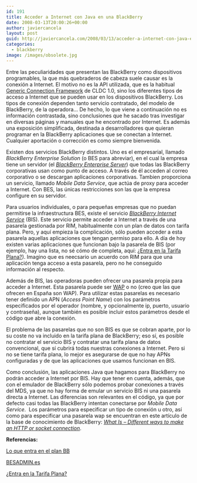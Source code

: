 ```yaml
---
id: 191
title: Acceder a Internet con Java en una BlackBerry
date: 2008-03-13T20:00:26+00:00
author: javiercancela
layout: post
guid: http://javiercancela.com/2008/03/13/acceder-a-internet-con-java-en-una-blackberry/
categories:
  - blackberry
image: /images/obsolete.jpg
---
```

Entre las peculiaridades que presentan las BlackBerry como dispositivos programables, la que más quebraderos de cabeza suele causar es la conexión a Internet. El motivo no es la API utilizada, que es la habitual [Generic Connection Framework](http://developers.sun.com/mobility/midp/articles/genericframework/ "Generic Connection Framework") de CLDC 1.0, sino los diferentes tipos de acceso a Internet que se pueden usar en los dispositivos BlackBerry. Los tipos de conexión dependen tanto servicio contratado, del modelo de BlackBerry, de la operadora&#8230; De hecho, lo que viene a continuación no es información contrastada, sino conclusiones que he sacado tras investigar en diversas páginas y manuales que he encontrado por Internet. Es además una exposición simplificada, destinada a desarrolladores que quieran programar en la BlackBerry aplicaciones que se conectan a Internet. Cualquier aportación o corrección es como siempre bienvenida.

Existen dos servicios BlackBerry distintos. Uno es el empresarial, llamado _BlackBerry Enterprise Solution_ (o BES para abreviar), en el cual la empresa tiene un servidor (el [_BlackBerry Enterprise Server_](http://na.blackberry.com/eng/services/server/ "BlackBerry Entreprise Server")) que todas las BlackBerry corporativas usan como punto de acceso. A través de él acceden al correo corporativo o se descargan aplicaciones corporativas. Tambien proporciona un servicio, llamado _Mobile Data Service_, que actúa de proxy para acceder a Internet. Con BES, las únicas restricciones son las que la empresa configure en su servidor.

Para usuarios individuales, o para pequeñas empresas que no puedan permitirse la infraestructura BES, existe el servicio [_BlackBerry Internet Service_](http://na.blackberry.com/eng/services/internet/ "BlackBerry Internet Service") (BIS). Este servicio permite acceder a Internet a través de una pasarela gestionada por RIM, habitualmente con un plan de datos con tarifa plana. Pero, y aquí empieza la complicación, sólo pueden acceder a esta pasarela aquellas aplicaciones que tengan permiso para ello. A día de hoy existen varias aplicaciones que funcionan bajo la pasarela de BIS (por ejemplo, hay una lista, no sé cómo de completa, aquí: [¿Entra en la Tarifa Plana?](http://www.miblackberry.com/2007/09/03/%c2%bfentra-en-la-tarifa-plana.html "¿Entra en la Tarifa Plana?")). Imagino que es neecsario un acuerdo con RIM para que una aplicación tenga acceso a esta pasarela, pero no he conseguido información al respecto.

Además de BIS, las operadoras pueden ofrecer una pasarela propia para acceder a Internet. Esta pasarela puede ser [WAP](http://www.tejedoresdelweb.com/307/article-1873.html#h2_5 "Componentes de WAP") o no (creo que las que ofrecen en España son WAP). Para utilizar estas pasarelas es necesario tener definido un APN (_Access Point Name_) con los parámetros especificados por el operador (nombre, y opcionalmente ip, puerto, usuario y contraseña), aunque también es posible incluir estos parámetros desde el código que abre la conexión.

El problema de las pasarelas que no son BIS es que se cobran aparte, por lo su coste no va incluido en la tarifa plana de BlackBerry; eso sí, es posible no contratar el servicio BIS y contratar una tarifa plana de datos convencional, que sí cubrirá todas nuestras conexiones a Internet. Pero si no se tiene tarifa plana, lo mejor es asegurarse de que no hay APNs configuradas y de que las aplicaciones que usamos funcionan en BIS.

Como conclusión, las aplicaciones Java que hagamos para BlackBerry no podrán acceder a Internet por BIS. Hay que tener en cuenta, además, que con el emulador de BlackBerry sólo podemos probar conexiones a través del MDS, ya que no hay forma de emular un servicio BIS ni una pasarela directa a Internet. Las diferencias son relevantes en el código, ya que por defecto casi todas las BlackBerry intentan conectarse por _Mobile Data Service_.  Los parámetros para especificar un tipo de conexión u otro, así como para especificar una pasarela wap se encuentran en este artículo de la base de conocimiento de BlackBerry: [_What Is &#8211; Different ways to make an HTTP or socket connection_](http://www.blackberry.com/knowledgecenterpublic/livelink.exe/fetch/2000/348583/796557/800451/800563/What_Is_-_Different_ways_to_make_an_HTTP_or_socket_connection.html?nodeid=826935&vernum=0 "What Is - Different ways to make an HTTP or socket connection").

**Referencias:**

[Lo que entra en el plan BB](http://www.miblackberry.cl/lo-que-entra-en-el-plan-bb "Lo que entra en el plan BB")
  
[BESADMIN.es](http://BESADMIN.es "BESADMIN.es")
  
[¿Entra en la Tarifa Plana?](http://www.miblackberry.com/2007/09/03/%C2%BFentra-en-la-tarifa-plana.html#comments "¿Entra en la Tarifa Plana?")